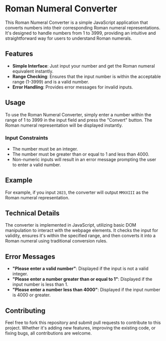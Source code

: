 # Roman Numeral Converter

This Roman Numeral Converter is a simple JavaScript application that converts numbers into their corresponding Roman numeral representations. It's designed to handle numbers from 1 to 3999, providing an intuitive and straightforward way for users to understand Roman numerals.

## Features

- **Simple Interface**: Just input your number and get the Roman numeral equivalent instantly.
- **Range Checking**: Ensures that the input number is within the acceptable range (1-3999) and is a valid number.
- **Error Handling**: Provides error messages for invalid inputs.

## Usage

To use the Roman Numeral Converter, simply enter a number within the range of 1 to 3999 in the input field and press the "Convert" button. The Roman numeral representation will be displayed instantly.

### Input Constraints

- The number must be an integer.
- The number must be greater than or equal to 1 and less than 4000.
- Non-numeric inputs will result in an error message prompting the user to enter a valid number.

## Example

For example, if you input `2023`, the converter will output `MMXXIII` as the Roman numeral representation.

## Technical Details

The converter is implemented in JavaScript, utilizing basic DOM manipulation to interact with the webpage elements. It checks the input for validity, ensures it's within the specified range, and then converts it into a Roman numeral using traditional conversion rules.

## Error Messages

- **"Please enter a valid number"**: Displayed if the input is not a valid integer.
- **"Please enter a number greater than or equal to 1"**: Displayed if the input number is less than 1.
- **"Please enter a number less than 4000"**: Displayed if the input number is 4000 or greater.

## Contributing

Feel free to fork this repository and submit pull requests to contribute to this project. Whether it's adding new features, improving the existing code, or fixing bugs, all contributions are welcome.
